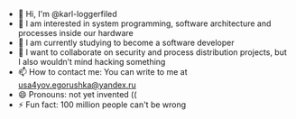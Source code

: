- 👋 Hi, I'm @karl-loggerfiled
- 👀 I am interested in system programming, software architecture and processes inside our hardware
- 🌱 I am currently studying to become a software developer
- 💞️ I want to collaborate on security and process distribution projects, but I also wouldn’t mind hacking something
- 📫 How to contact me: You can write to me at usa4yov.egorushka@yandex.ru
- 😄 Pronouns: not yet invented ((
- ⚡ Fun fact: 100 million people can't be wrong

<!---
karl-loggerfiled/karl-loggerfiled is a ✨ special ✨ repository because its `README.md` (this file) appears on your GitHub profile.
You can click the Preview link to take a look at your changes.
--->
